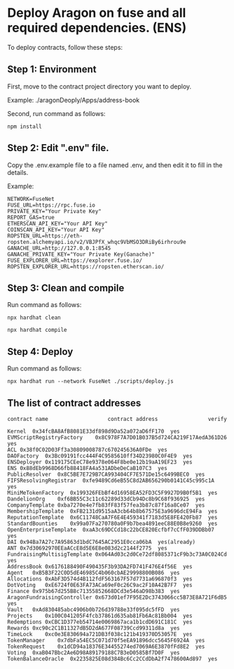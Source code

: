 # Deploy Aragon on fuse and all required dependencies. (ENS)

To deploy contracts, follow these steps:

## Step 1: Environment

First, move to the contract project directory you want to deploy.

Example:  ./aragonDeoply/Apps/address-book

Second, run command as follows:

`npm install`

## Step 2: Edit ".env" file.

Copy the .env.example file to a file named .env, and then edit it to fill in the details.

Example:

```shell
NETWORK=FuseNet
FUSE_URL=https://rpc.fuse.io
PRIVATE_KEY="Your Private Key"
REPORT_GAS=true
ETHERSCAN_API_KEY="Your API Key"
COINSCAN_API_KEY="Your API Key"
ROPSTEN_URL=https://eth-ropsten.alchemyapi.io/v2/VBJPfX_whqc9VbMSO3DRiBy6irhrou9e
GANACHE_URL=http://127.0.0.1:8545
GANACHE_PRIVATE_KEY="Your Private Key(Ganache)"
FUSE_EXPLORER_URL=https://explorer.fuse.io/
ROPSTEN_EXPLORER_URL=https://ropsten.etherscan.io/
```

## Step 3: Clean and compile

Run command as follows:

`npx hardhat clean`

`npx hardhat compile`

## Step 4: Deploy

Run command as follows:

`npx hardhat run --network FuseNet ./scripts/deploy.js`

## The list of contract addresses

```shell
contract name					contract address				verify

Kernel  0x34fcBA8AfB8081E33df898d9Da52a072aD6fF170	yes
EVMScriptRegistryFactory    0x8C978F7A7D01B037B5d724CA219F17AedA361D26	yes
ACL 0x38f0C02D03Ff3a30809008787c670245636A0FDe	yes
DAOFactory  0x3Bc09191fcc444F4C9585610ff34D23980C0F4E9	yes
ENSDeployer 0x119175CEeC78e9378e064F8be0e12b19aA19EF23	yes
ENS 0x88dEb9968D66fb88418FA4a531ADbeDeCaB107C3	yes
PublicResolver  0x8C5BE7E729B7CA993404CF7E571De15c6499BEC0	yes
FIFSResolvingRegistrar  0xfe9489Cd6eB55C8d2AB656290b0141C45c995c1A	yes
MiniMeTokenFactory  0x199326FEbBf4d16958EA52FD3C5F9927D9B0f5B1	yes
DandelionOrg    0xf6BB55C3c11c62289d33dCb94Dc8b9C68f936925	yes
CompanyTemplate 0xba7270e4e7fb83fF83f57fea3b87c87f16a8Ce07	yes
MembershipTemplate  0xFB2131d9515aA3cb64b8b67575E3a9696dcE94Fa	yes
ReputationTemplate  0x6C11748CaA7F6E4E459341f7183d5E8FE420Fb87	yes
StandardBounties    0x99a07Fa270780a0F9b7bea4891eeC88E0B8e9260	yes
OpenEnterpriseTemplate  0xaA3c69DCCd18c22bCE820Ecfbf7cCfF039DDBb07	yes
DAI 0x94Ba7A27c7A95863d1bdC7645AC2951E0cca06bA	yes(already)
ANT 0x7d30692970EEaACcE8d5E6E8e083d2c2144f2775	yes
FundraisingMultisigTemplate 0x064Ad03c2d0Ce72df8085371cF9b3c73A0C024Cd	yes
AddressBook 0x6176188490F490435F3b93DA2FD741F476E4f56E	yes
Agent   0xB5B3F22C0D5dE46985C4b060cbAE29998800B086	yes
Allocations 0xAbF3D574d4B112fdF563167F57d7731a696870f3	yes
DotVoting   0xE6724f0E63FA73ACa69eF0c26C9ac2F10A42B7F7	yes
Finance 0x975b67d255B8c71355852668DCd3e546aD98b383	yes
AragonFundraisingController 0x673d01ef7F95E2Dc3743066cc5B73E8A721F6dB5	yes
Vault   0xAd830485abc4906b0b726d39788e33f095dc5fFD	yes
Projects    0x100C041205F4fcb37861d635ab81Fb6Ac81Bb004	yes
Redemptions 0xCBC1D377eb54714e0069867aca1b1cdD691C181C	yes
Rewards 0xc90c2C1B11327dB5D2dA677F08739Ccd99311d8a	yes
TimeLock    0xc0e3E830694a721DB3f038c121b419370D53057E	yes
TokenManager    0x7dbFa54EC5C071d70f5eEA91896dcc5645F6924A	yes
TokenRequest    0x1dCD94a18376E34455274ed7069A6E3870fFd8E2	yes
Voting  0xaB047Bbc2Ae6D98A89179188C7B3eD0585Bf7D0F	yes
TokenBalanceOracle  0x2235825E08d384Bc6Cc2CCdDbA2f7478600Ad897	yes
```
